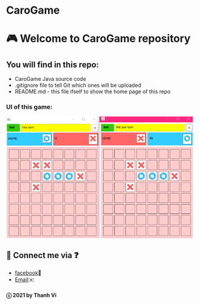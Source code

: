 # CaroGame
# 🎮 Welcome to CaroGame repository

## You will find in this repo:
* CaroGame Java source code
* .gitignore file to tell Git which ones will be uploaded
* README.md - this file ifself to show the home page of this repo

### UI of this game:
![UI](https://github.com/vi-ht/CaroGame/blob/master/Image/caro.png)

## 💬 Connect me via ❓ 
  * [facebook](https://www.facebook.com/merry.kute.31/)📌
  * [Email](mailto:thanhviii888@gmail.com)✉️
#### ⓒ 2021 by Thanh Vi
